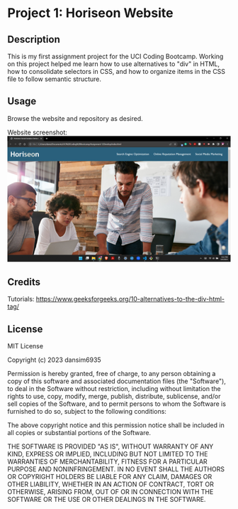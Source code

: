 # Project 1: Horiseon Website

## Description

This is my first assignment project for the UCI Coding Bootcamp. Working on this project helped me learn how to use alternatives to "div" in HTML, how to consolidate selectors in CSS, and how to organize items in the CSS file to follow semantic structure.

## Usage

Browse the website and repository as desired.

Website screenshot:
![website screenshot](Assets/screenshot.png)

## Credits

Tutorials:
https://www.geeksforgeeks.org/10-alternatives-to-the-div-html-tag/

## License

MIT License

Copyright (c) 2023 dansim6935

Permission is hereby granted, free of charge, to any person obtaining a copy
of this software and associated documentation files (the "Software"), to deal
in the Software without restriction, including without limitation the rights
to use, copy, modify, merge, publish, distribute, sublicense, and/or sell
copies of the Software, and to permit persons to whom the Software is
furnished to do so, subject to the following conditions:

The above copyright notice and this permission notice shall be included in all
copies or substantial portions of the Software.

THE SOFTWARE IS PROVIDED "AS IS", WITHOUT WARRANTY OF ANY KIND, EXPRESS OR
IMPLIED, INCLUDING BUT NOT LIMITED TO THE WARRANTIES OF MERCHANTABILITY,
FITNESS FOR A PARTICULAR PURPOSE AND NONINFRINGEMENT. IN NO EVENT SHALL THE
AUTHORS OR COPYRIGHT HOLDERS BE LIABLE FOR ANY CLAIM, DAMAGES OR OTHER
LIABILITY, WHETHER IN AN ACTION OF CONTRACT, TORT OR OTHERWISE, ARISING FROM,
OUT OF OR IN CONNECTION WITH THE SOFTWARE OR THE USE OR OTHER DEALINGS IN THE
SOFTWARE.
